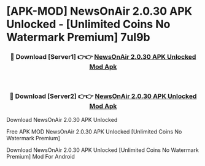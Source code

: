 # [APK-MOD] NewsOnAir 2.0.30 APK Unlocked - [Unlimited Coins No Watermark Premium] 7ul9b



<div align="center">
<h3>🔴 Download [Server1] 👉👉 <a href="https://momento.my/?title=NewsOnAir_2.0.30_APK_Unlocked">NewsOnAir 2.0.30 APK Unlocked Mod Apk</a></h3><br>

<h3>🔴 Download [Server2] 👉👉 <a href="https://momento.my/?title=NewsOnAir_2.0.30_APK_Unlocked">NewsOnAir 2.0.30 APK Unlocked Mod Apk</a></h3>
</div>



Download NewsOnAir 2.0.30 APK Unlocked 

Free APK MOD NewsOnAir 2.0.30 APK Unlocked [Unlimited Coins No Watermark Premium]

Download NewsOnAir 2.0.30 APK Unlocked [Unlimited Coins No Watermark Premium] Mod For Android
